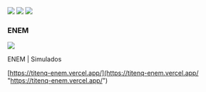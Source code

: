 ![](https://img.shields.io/github/stars/titenq/enem.svg) ![](https://img.shields.io/github/forks/titenq/enem.svg) ![](https://img.shields.io/github/issues/titenq/enem.svg) 

### ENEM

![](https://files.catbox.moe/sxyy5q.jpeg)

ENEM | Simulados

[https://titenq-enem.vercel.app/](https://titenq-enem.vercel.app/ "https://titenq-enem.vercel.app/")
